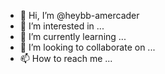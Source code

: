 - 👋 Hi, I’m @heybb-amercader
- 👀 I’m interested in ...
- 🌱 I’m currently learning ...
- 💞️ I’m looking to collaborate on ...
- 📫 How to reach me ...

<!---
heybb-amercader/heybb-amercader is a ✨ special ✨ repository because its `README.md` (this file) appears on your GitHub profile.
You can click the Preview link to take a look at your changes.
--->
